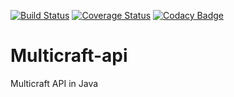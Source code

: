 [![Build Status](https://travis-ci.org/pavog/Multicraft-api.svg?branch=master)](https://travis-ci.org/pavog/Multicraft-api)
[![Coverage Status](https://coveralls.io/repos/github/pavog/Multicraft-api/badge.svg?branch=master)](https://coveralls.io/github/pavog/Multicraft-api?branch=master)
[![Codacy Badge](https://api.codacy.com/project/badge/Grade/6c5402a78da849229b86d7588e5d83bf)](https://www.codacy.com/app/pavog/Multicraft-api?utm_source=github.com&amp;utm_medium=referral&amp;utm_content=pavog/Multicraft-api&amp;utm_campaign=Badge_Grade)

# Multicraft-api
Multicraft API in Java
